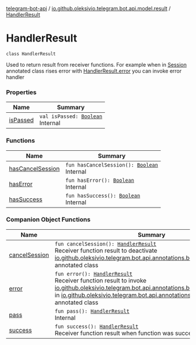 [telegram-bot-api](../../index.md) / [io.github.oleksivio.telegram.bot.api.model.result](../index.md) / [HandlerResult](./index.md)

# HandlerResult

`class HandlerResult`

Used to return result from receiver functions.
For example when in [Session](../../io.github.oleksivio.telegram.bot.api.annotations.behavior/-session/index.md) annotated class
rises error with [HandlerResult.error](error.md) you can invoke error handler

### Properties

| Name | Summary |
|---|---|
| [isPassed](is-passed.md) | `val isPassed: `[`Boolean`](https://kotlinlang.org/api/latest/jvm/stdlib/kotlin/-boolean/index.html)<br>Internal |

### Functions

| Name | Summary |
|---|---|
| [hasCancelSession](has-cancel-session.md) | `fun hasCancelSession(): `[`Boolean`](https://kotlinlang.org/api/latest/jvm/stdlib/kotlin/-boolean/index.html)<br>Internal |
| [hasError](has-error.md) | `fun hasError(): `[`Boolean`](https://kotlinlang.org/api/latest/jvm/stdlib/kotlin/-boolean/index.html)<br>Internal |
| [hasSuccess](has-success.md) | `fun hasSuccess(): `[`Boolean`](https://kotlinlang.org/api/latest/jvm/stdlib/kotlin/-boolean/index.html)<br>Internal |

### Companion Object Functions

| Name | Summary |
|---|---|
| [cancelSession](cancel-session.md) | `fun cancelSession(): `[`HandlerResult`](./index.md)<br>Receiver function result to deactivate [io.github.oleksivio.telegram.bot.api.annotations.behavior.Session](../../io.github.oleksivio.telegram.bot.api.annotations.behavior/-session/index.md) annotated class |
| [error](error.md) | `fun error(): `[`HandlerResult`](./index.md)<br>Receiver function result to invoke [io.github.oleksivio.telegram.bot.api.annotations.behavior.Session.Error](../../io.github.oleksivio.telegram.bot.api.annotations.behavior/-session/-error/index.md) in [io.github.oleksivio.telegram.bot.api.annotations.behavior.Session](../../io.github.oleksivio.telegram.bot.api.annotations.behavior/-session/index.md) annotated class |
| [pass](pass.md) | `fun pass(): `[`HandlerResult`](./index.md)<br>Internal |
| [success](success.md) | `fun success(): `[`HandlerResult`](./index.md)<br>Receiver function result when function was successfully finished. |
